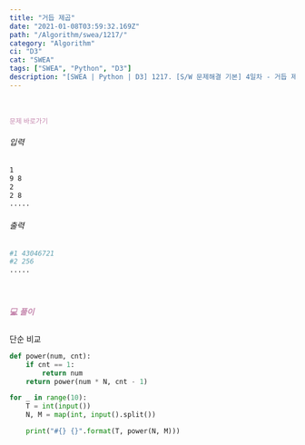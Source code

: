 ```yaml
---
title: "거듭 제곱"
date: "2021-01-08T03:59:32.169Z"
path: "/Algorithm/swea/1217/"
category: "Algorithm"
ci: "D3"
cat: "SWEA"
tags: ["SWEA", "Python", "D3"]
description: "[SWEA | Python | D3] 1217. [S/W 문제해결 기본] 4일차 - 거듭 제곱"
---
```


<br />

<a href="https://swexpertacademy.com/main/code/problem/problemSolver.do?contestProbId=AV14dUIaAAUCFAYD" style="color:#C587AE;text-decoration:none;"><small>문제 바로가기</small></a>

###### 입력

```sh
1
9 8
2
2 8
.....
```

###### 출력

```sh
#1 43046721
#2 256
.....
```

<br />

##### <h5 style="color:#C587AE;">💻 풀이</h5>

단순 비교

```python
def power(num, cnt):
    if cnt == 1:
        return num
    return power(num * N, cnt - 1)

for _ in range(10):
    T = int(input())
    N, M = map(int, input().split())

    print("#{} {}".format(T, power(N, M)))
```

<br />